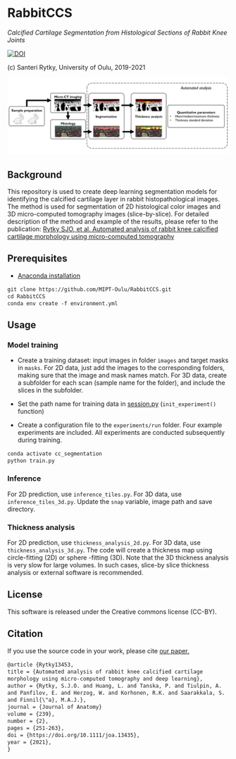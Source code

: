 # RabbitCCS
*Calcified Cartilage Segmentation from Histological Sections of Rabbit Knee Joints*

[![DOI](https://zenodo.org/badge/201437633.svg)](https://zenodo.org/badge/latestdoi/201437633)

(c) Santeri Rytky, University of Oulu, 2019-2021

![Analysis pipeline](https://github.com/MIPT-Oulu/RabbitCCS/blob/master/images/Flowchart.PNG)

## Background

This repository is used to create deep learning segmentation models for identifying the calcified cartilage layer
in rabbit histopathological images. 
The method is used for segmentation of 2D histological color images and 3D micro-computed tomography images (slice-by-slice).
For detailed description of the method and example of the results, please refer to the publication: 
[Rytky SJO, et al. Automated analysis of rabbit knee calcified cartilage morphology using micro-computed tomography](https://doi.org/10.1111/joa.13435)

## Prerequisites

- [Anaconda installation](https://docs.anaconda.com/anaconda/install/) 
```
git clone https://github.com/MIPT-Oulu/RabbitCCS.git
cd RabbitCCS
conda env create -f environment.yml
```

## Usage

### Model training

- Create a training dataset: input images in folder `images` and target masks in `masks`. 
For 2D data, just add the images to the corresponding folders, making sure that the image and mask names match.
For 3D data, create a subfolder for each scan (sample name for the folder), and include the slices in the subfolder.

- Set the path name for training data in [session.py](../master/rabbitccs/training/session.py) (`init_experiment()` function)

- Create a configuration file to the `experiments/run` folder. Four example experiments are included. 
All experiments are conducted subsequently during training.

```
conda activate cc_segmentation
python train.py
```

### Inference

For 2D prediction, use `inference_tiles.py`. For 3D data, use `inference_tiles_3d.py`. 
Update the `snap` variable, image path and save directory.

### Thickness analysis

For 2D prediction, use `thickness_analysis_2d.py`. For 3D data, use `thickness_analysis_3d.py`. 
The code will create a thickness map using circle-fitting (2D) or sphere -fitting (3D). 
Note that the 3D thickness analysis is very slow for large volumes. 
In such cases, slice-by slice thickness analysis or external software is recommended.

## License

This software is released under the Creative commons license (CC-BY).

## Citation
If you use the source code in your work, please cite [our paper.](https://doi.org/10.1111/joa.13435)

```
@article {Rytky13453,
title = {Automated analysis of rabbit knee calcified cartilage morphology using micro-computed tomography and deep learning},
author = {Rytky, S.J.O. and Huang, L. and Tanska, P. and Tiulpin, A. and Panfilov, E. and Herzog, W. and Korhonen, R.K. and Saarakkala, S. and Finnil{\"a}, M.A.J.},
journal = {Journal of Anatomy}
volume = {239},
number = {2},
pages = {251-263},
doi = {https://doi.org/10.1111/joa.13435},
year = {2021},
}
```
